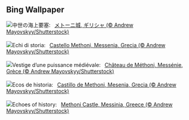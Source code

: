 ## Bing Wallpaper
![](https://www.bing.com/th?id=OHR.MethoniCastle_JA-JP3234736349_UHD.jpg&w=1000)中世の海上要塞:&nbsp;&ensp;[メトーニ城, ギリシャ (© Andrew Mayovskyy/Shutterstock)](https://www.bing.com/th?id=OHR.MethoniCastle_JA-JP3234736349_UHD.jpg)
<br><br/>
![](https://www.bing.com/th?id=OHR.MethoniCastle_IT-IT2567271010_UHD.jpg&w=1000)Echi di storia:&nbsp;&ensp;[Castello Methoni, Messenia, Grecia (© Andrew Mayovskyy/Shutterstock)](https://www.bing.com/th?id=OHR.MethoniCastle_IT-IT2567271010_UHD.jpg)
<br><br/>
![](https://www.bing.com/th?id=OHR.MethoniCastle_FR-FR1765128924_UHD.jpg&w=1000)Vestige d’une puissance médiévale:&nbsp;&ensp;[Château de Méthoni, Messénie, Grèce (© Andrew Mayovskyy/Shutterstock)](https://www.bing.com/th?id=OHR.MethoniCastle_FR-FR1765128924_UHD.jpg)
<br><br/>
![](https://www.bing.com/th?id=OHR.MethoniCastle_ES-ES0213833516_UHD.jpg&w=1000)Ecos de historia:&nbsp;&ensp;[Castillo de Methoni, Mesenia, Grecia (© Andrew Mayovskyy/Shutterstock)](https://www.bing.com/th?id=OHR.MethoniCastle_ES-ES0213833516_UHD.jpg)
<br><br/>
![](https://www.bing.com/th?id=OHR.MethoniCastle_EN-GB9389537440_UHD.jpg&w=1000)Echoes of history:&nbsp;&ensp;[Methoni Castle, Messinia, Greece (© Andrew Mayovskyy/Shutterstock)](https://www.bing.com/th?id=OHR.MethoniCastle_EN-GB9389537440_UHD.jpg)
<br><br/>
